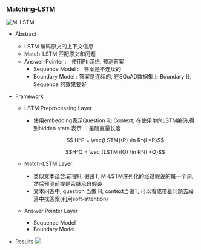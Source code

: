 ### [Matching-LSTM](https://arxiv.org/pdf/1608.07905.pdf)

![M-LSTM](https://ws2.sinaimg.cn/large/006tNc79ly1g1t3urvg0fj318k0p4ajq.jpg)

- Abstract

  - LSTM 编码原文的上下文信息
  - Match-LSTM 匹配原文和问题
  - Answer-Pointer :　使用Ptr网络, 预测答案
    - Sequence Model :　答案是不连续的
    - Boundary Model : 答案是连续的, 在SQuAD数据集上 Boundary 比 Sequence 的效果要好

- Framework

  - LSTM Preprocessing Layer

    - 使用embedding表示Question 和 Context, 在使用单向LSTM编码,得到hidden state 表示 , l 是隐变量长度

      $$ H^P = \vec{LSTM}(P) \in R^{l *P}$$

      $$H^Q = \vec {LSTM}(Q) \in R^{l *Q}$$

  - Match-LSTM Layer

    - 类似文本蕴含:前提H, 假设T, M-LSTM序列化的经过假设的每一个词,然后预测前提是否继承自假设
    - 文本问答中, question 当做 H, context当做T, 可以看成带着问题去段落中找答案(利用soft-attention)

  - Answer Pointer Layer

    - Sequence Model
    - Boundary Model

- Results
  ![](https://img.mukewang.com/5ac37472000179ad15620702.png)
